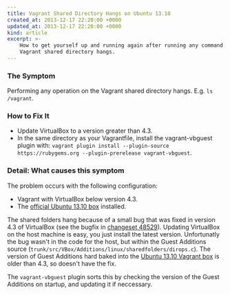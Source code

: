 ```yaml
---
title: Vagrant Shared Directory Hangs on Ubuntu 13.10
created_at: 2013-12-17 22:20:00 +0000
updated_at: 2013-12-17 22:20:00 +0000
kind: article
excerpt: >-
    How to get yourself up and running again after running any command in a
    Vagrant shared directory hangs.
---
```


### The Symptom
Performing any operation on the Vagrant shared directory hangs. E.g. `ls
/vagrant`.


### How to Fix It
 * Update VirtualBox to a version greater than 4.3.
 * In the same directory as your Vagrantfile, install the vagrant-vbguest
   plugin with: `vagrant plugin install --plugin-source https://rubygems.org --plugin-prerelease vagrant-vbguest`.

### Detail: What causes this symptom
The problem occurs with the following configuration:

 * Vagrant with VirtualBox below version 4.3.
 * The [official Ubuntu 13.10 box](http://cloud-images.ubuntu.com/vagrant/saucy/20131208/saucy-server-cloudimg-amd64-vagrant-disk1.box)
   installed.

The shared folders hang because of a small bug that was fixed in version 4.3 of VirtualBox (see the bugfix in [changeset 48529](https://www.virtualbox.org/changeset/48529/vbox)). Updating VirtualBox on the host machine is easy, you just install the latest version. Unfortunatly the bug wasn't in the code for the host, but within the Guest Additions source (`trunk/src/VBox/Additions/linux/sharedfolders/dirops.c`). The version of Guest Additions hard baked into the [Ubuntu 13.10 Vagrant box](http://cloud-images.ubuntu.com/vagrant/saucy/20131208/saucy-server-cloudimg-amd64-vagrant-disk1.box) is older than 4.3, so doesn't have the fix.

The `vagrant-vbguest` plugin sorts this by checking the version of the Guest Additions on startup, and updating it if neccessary.
